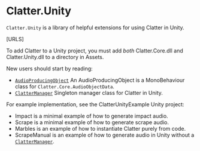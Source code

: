 # Clatter.Unity

`Clatter.Unity` is a library of helpful extensions for using Clatter in Unity.

[URLS]

To add Clatter to a Unity project, you must add *both* Clatter.Core.dll and Clatter.Unity.dll to a directory in Assets.

New users should start by reading:

- [`AudioProducingObject`](AudioProducingObject.html) An AudioProducingObject is a MonoBehaviour class for `Clatter.Core.AudioObjectData`.
- [`ClatterManager`](ClatterManager.html) Singleton manager class for Clatter in Unity.

For example implementation, see the ClatterUnityExample Unity project:

- Impact is a minimal example of how to generate impact audio.
- Scrape is a minimal example of how to generate scrape audio.
- Marbles is an example of how to instantiate Clatter purely from code.
- ScrapeManual is an example of how to generate audio in Unity without a [`ClatterManager`](ClatterManager.html).